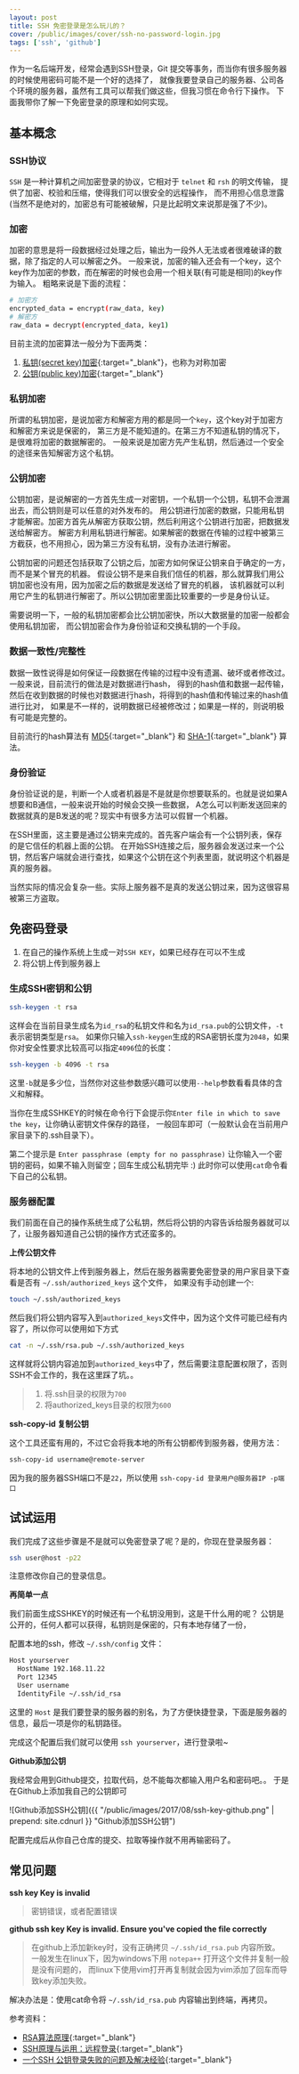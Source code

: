 ```yaml
---
layout: post
title: SSH 免密登录是怎么玩儿的？
cover: /public/images/cover/ssh-no-password-login.jpg
tags: ['ssh', 'github']
---
```


作为一名后端开发，经常会遇到SSH登录，Git 提交等事务，而当你有很多服务器的时候使用密码可能不是一个好的选择了，
就像我要登录自己的服务器、公司各个环境的服务器，虽然有工具可以帮我们做这些，但我习惯在命令行下操作。
下面我带你了解一下免密登录的原理和如何实现。

<!-- more -->

## 基本概念

### SSH协议

`SSH` 是一种计算机之间加密登录的协议，它相对于 `telnet` 和 `rsh` 的明文传输，
提供了加密、校验和压缩，使得我们可以很安全的远程操作，
而不用担心信息泄露(当然不是绝对的，加密总有可能被破解，只是比起明文来说那是强了不少)。

### 加密

加密的意思是将一段数据经过处理之后，输出为一段外人无法或者很难破译的数据，除了指定的人可以解密之外。
一般来说，加密的输入还会有一个key，这个key作为加密的参数，而在解密的时候也会用一个相关联(有可能是相同)的key作为输入。
粗略来说是下面的流程：

```bash
# 加密方
encrypted_data = encrypt(raw_data, key)
# 解密方
raw_data = decrypt(encrypted_data, key1)
```

目前主流的加密算法一般分为下面两类：

1. [私钥(secret key)加密](http://en.wikipedia.org/wiki/Symmetric-key_algorithm){:target="_blank"}，也称为对称加密
2. [公钥(public key)加密](http://en.wikipedia.org/wiki/Public-key_encryption){:target="_blank"}

### 私钥加密

所谓的私钥加密，是说加密方和解密方用的都是同一个`key`，这个key对于加密方和解密方来说是保密的，
第三方是不能知道的。在第三方不知道私钥的情况下，是很难将加密的数据解密的。
一般来说是加密方先产生私钥，然后通过一个安全的途径来告知解密方这个私钥。

### 公钥加密

公钥加密，是说解密的一方首先生成一对密钥，一个私钥一个公钥，私钥不会泄漏出去，而公钥则是可以任意的对外发布的。
用公钥进行加密的数据，只能用私钥才能解密。加密方首先从解密方获取公钥，然后利用这个公钥进行加密，把数据发送给解密方。
解密方利用私钥进行解密。如果解密的数据在传输的过程中被第三方截获，也不用担心，因为第三方没有私钥，没有办法进行解密。

公钥加密的问题还包括获取了公钥之后，加密方如何保证公钥来自于确定的一方，而不是某个冒充的机器。
假设公钥不是来自我们信任的机器，那么就算我们用公钥加密也没有用，因为加密之后的数据是发送给了冒充的机器，
该机器就可以利用它产生的私钥进行解密了。所以公钥加密里面比较重要的一步是身份认证。

需要说明一下，一般的私钥加密都会比公钥加密快，所以大数据量的加密一般都会使用私钥加密，
而公钥加密会作为身份验证和交换私钥的一个手段。

### 数据一致性/完整性

数据一致性说得是如何保证一段数据在传输的过程中没有遗漏、破坏或者修改过。一般来说，目前流行的做法是对数据进行hash，
得到的hash值和数据一起传输，然后在收到数据的时候也对数据进行hash，将得到的hash值和传输过来的hash值进行比对，
如果是不一样的，说明数据已经被修改过；如果是一样的，则说明极有可能是完整的。

目前流行的hash算法有 [MD5](http://en.wikipedia.org/wiki/MD5){:target="_blank"} 和 [SHA-1](http://en.wikipedia.org/wiki/Sha1){:target="_blank"} 算法。

### 身份验证

身份验证说的是，判断一个人或者机器是不是就是你想要联系的。也就是说如果A想要和B通信，一般来说开始的时候会交换一些数据，
A怎么可以判断发送回来的数据就真的是B发送的呢？现实中有很多方法可以假冒一个机器。

在SSH里面，这主要是通过公钥来完成的。首先客户端会有一个公钥列表，保存的是它信任的机器上面的公钥。
在开始SSH连接之后，服务器会发送过来一个公钥，然后客户端就会进行查找，如果这个公钥在这个列表里面，就说明这个机器是真的服务器。

当然实际的情况会复杂一些。实际上服务器不是真的发送公钥过来，因为这很容易被第三方盗取。

## 免密码登录

1. 在自己的操作系统上生成一对`SSH KEY`，如果已经存在可以不生成
2. 将公钥上传到服务器上

### 生成SSH密钥和公钥

```bash
ssh-keygen -t rsa
```

这样会在当前目录生成名为`id_rsa`的私钥文件和名为`id_rsa.pub`的公钥文件，`-t`表示密钥类型是`rsa`。
如果你只输入`ssh-keygen`生成的RSA密钥长度为`2048`，如果你对安全性要求比较高可以指定`4096`位的长度：

```bash
ssh-keygen -b 4096 -t rsa
```

这里`-b`就是多少位，当然你对这些参数感兴趣可以使用`--help`参数看看具体的含义和解释。

当你在生成SSHKEY的时候在命令行下会提示你`Enter file in which to save the key`，让你确认密钥文件保存的路径，
一般回车即可（一般默认会在当前用户家目录下的.ssh目录下）。

第二个提示是 `Enter passphrase (empty for no passphrase)` 让你输入一个密钥的密码，如果不输入则留空；回车生成公私钥完毕 :)
此时你可以使用`cat`命令看下自己的公私钥。

### 服务器配置

我们前面在自己的操作系统生成了公私钥，然后将公钥的内容告诉给服务器就可以了，让服务器知道自己公钥的操作方式还蛮多的。

**上传公钥文件**

将本地的公钥文件上传到服务器上，然后在服务器需要免密登录的用户家目录下查看是否有 `~/.ssh/authorized_keys` 这个文件，
如果没有手动创建一个:

```bash
touch ~/.ssh/authorized_keys
```

然后我们将公钥内容写入到`authorized_keys`文件中，因为这个文件可能已经有内容了，所以你可以使用如下方式

```bash
cat -n ~/.ssh/rsa.pub ~/.ssh/authorized_keys
```

这样就将公钥内容追加到`authorized_keys`中了，然后需要注意配置权限了，否则SSH不会工作的，我在这里踩了坑。。

> 1. 将.ssh目录的权限为`700`
> 2. 将authorized_keys目录的权限为`600`

**ssh-copy-id 复制公钥**

这个工具还蛮有用的，不过它会将我本地的所有公钥都传到服务器，使用方法：

```bash
ssh-copy-id username@remote-server
```

因为我的服务器SSH端口不是`22`，所以使用 `ssh-copy-id 登录用户@服务器IP -p端口`

## 试试运用

我们完成了这些步骤是不是就可以免密登录了呢？是的，你现在登录服务器：

```bash
ssh user@host -p22
```

注意修改你自己的登录信息。

**再简单一点**

我们前面生成SSHKEY的时候还有一个私钥没用到，这是干什么用的呢？
公钥是公开的，任何人都可以获得，私钥则是保密的，只有本地存储了一份，

配置本地的ssh，修改 `~/.ssh/config` 文件：

```bash
Host yourserver
  HostName 192.168.11.22
  Port 12345
  User username
  IdentityFile ~/.ssh/id_rsa
```

这里的 `Host` 是我们要登录的服务器的别名，为了方便快捷登录，下面是服务器的信息，最后一项是你的私钥路径。

完成这个配置后我们就可以使用 `ssh yourserver`，进行登录啦~

**Github添加公钥**

我经常会用到Github提交，拉取代码，总不能每次都输入用户名和密码吧。。
于是在Github上添加我自己的公钥即可

![Github添加SSH公钥]({{ "/public/images/2017/08/ssh-key-github.png" | prepend: site.cdnurl }} "Github添加SSH公钥")

配置完成后从你自己仓库的提交、拉取等操作就不用再输密码了。

## 常见问题

**ssh key Key is invalid**

> 密钥错误，或者配置错误

**github ssh key Key is invalid. Ensure you've copied the file correctly**

> 在github上添加新key时，没有正确拷贝 `~/.ssh/id_rsa.pub` 内容所致。
> 一般发生在linux下，因为windows下用 `notepa++` 打开这个文件并复制一般是没有问题的，
> 而linux下使用vim打开再复制就会因为vim添加了回车而导致key添加失败。

解决办法是：使用cat命令将 `~/.ssh/id_rsa.pub` 内容输出到终端，再拷贝。

参考资料：

- [RSA算法原理](http://www.ruanyifeng.com/blog/2013/06/rsa_algorithm_part_one.html){:target="_blank"}
- [SSH原理与运用：远程登录](http://www.ruanyifeng.com/blog/2011/12/ssh_remote_login.html){:target="_blank"}
- [一个SSH 公钥登录失败的问题及解决经验](https://www.androiddev.net/ssh-public-key-authentication-error/){:target="_blank"}